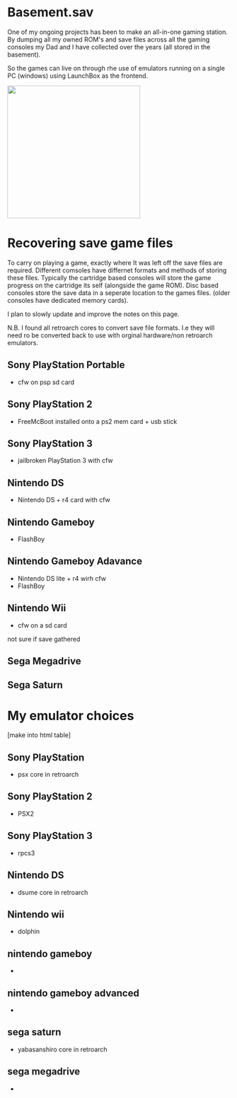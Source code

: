 # Basement.sav
One of my ongoing projects has been to make an all-in-one gaming station. By dumping all my owned ROM's and save files across all the gaming consoles my Dad and I have collected over the years (all stored in the basement).

So the games can live on through rhe use of emulators running on a single PC (windows) using LaunchBox as the frontend.

<p float="middle">
  <img src="https://shellywell123.github.io/The-Shenanigans-of-Shellywell123/assets/files.png" width="300" />
</p>

# Recovering save game files
To carry on playing a game, exactly where It was left off the save files are required. Different comsoles have differnet formats and methods of storing these files. Typically the cartridge based consoles will store the game progress on  the cartridge its self (alongside the game ROM). Disc based consoles store the save data in a seperate location to the games files. (older consoles have dedicated memory cards).

I plan to slowly update and improve the notes on this page.

N.B. I found all retroarch cores to convert save file formats. I.e they will need ro be converted back to use with orginal hardware/non retroarch emulators.

## Sony PlayStation Portable
 - cfw on psp sd card

## Sony PlayStation 2
 - FreeMcBoot installed onto a ps2 mem card + usb stick

## Sony PlayStation 3
 - jailbroken PlayStation 3 with cfw

## Nintendo DS
 - Nintendo DS + r4 card with cfw

## Nintendo Gameboy
 - FlashBoy

## Nintendo Gameboy Adavance 
 - Nintendo DS lite + r4 wirh cfw
 - FlashBoy

## Nintendo Wii
 - cfw on a sd card

not sure if save gathered
## Sega Megadrive 

## Sega Saturn

# My emulator choices 
[make into html table]

## Sony PlayStation
 - psx core in retroarch

## Sony PlayStation 2
 - PSX2

## Sony PlayStation 3
 - rpcs3

## Nintendo DS
 - dsume core in retroarch

## Nintendo wii 
 - dolphin

## nintendo gameboy
 - 

## nintendo gameboy advanced
 - 

## sega saturn
 - yabasanshiro core in retroarch

## sega megadrive
 -